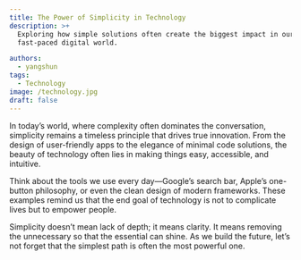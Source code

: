 ```yaml
---
title: The Power of Simplicity in Technology
description: >+
  Exploring how simple solutions often create the biggest impact in our
  fast-paced digital world.

authors:
  - yangshun
tags:
  - Technology
image: /technology.jpg
draft: false
---
```

In today’s world, where complexity often dominates the conversation, simplicity remains a timeless principle that drives true innovation. From the design of user-friendly apps to the elegance of minimal code solutions, the beauty of technology often lies in making things easy, accessible, and intuitive.

Think about the tools we use every day—Google’s search bar, Apple’s one-button philosophy, or even the clean design of modern frameworks. These examples remind us that the end goal of technology is not to complicate lives but to empower people.

Simplicity doesn’t mean lack of depth; it means clarity. It means removing the unnecessary so that the essential can shine. As we build the future, let’s not forget that the simplest path is often the most powerful one.
